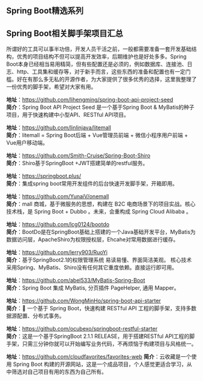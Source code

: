 ## Spring Boot精选系列

## Spring Boot相关脚手架项目汇总
所谓好的工具可以事半功倍，开发人员干活之前，一般都需要准备一套开发基础结构，优秀的项目结构不但可以提高开发效率，后期维护也是好处多多。Spring Boot本身已经相当易用精简，但有些配置还是必须的，例如数据库、连接池、日志、http、工具集和缓存等，对于新手而言，这些东西的准备和配置也有一定门槛。好在有那么多无私的开源作者，为大家提供了很多优秀的选择，这里我整理了一份优秀的脚手架，希望对大家有用。

  **地址**：https://github.com/lihengming/spring-boot-api-project-seed  
  **简介**：Spring Boot API Project Seed 是一个基于Spring Boot & MyBatis的种子项目，用于快速构建中小型API、RESTful API项目。
  
  **地址**：https://github.com/linlinjava/litemall  
  **简介**：litemall = Spring Boot后端 + Vue管理员前端 + 微信小程序用户前端 + Vue用户移动端。
  
  **地址**：https://github.com/Smith-Cruise/Spring-Boot-Shiro  
  **简介**：Shiro基于SpringBoot +JWT搭建简单的restful服务。
  
  **地址**：https://springboot.plus/  
  **简介**：集成spring boot常用开发组件的后台快速开发脚手架，开箱即用。
  
  **地址**：https://github.com/YunaiV/onemall  
  **简介**：mall 商城，基于微服务的思想，构建在 B2C 电商场景下的项目实战。核心技术栈，是 Spring Boot + Dubbo 。未来，会重构成 Spring Cloud Alibaba 。
  
  **地址**：https://github.com/lcg0124/bootdo  
  **简介**：BootDo是在SpringBoot基础上搭建的一个Java基础开发平台，MyBatis为数据访问层，ApacheShiro为权限授权层，Ehcahe对常用数据进行缓存。
  
  **地址**：https://github.com/lerry903/RuoYi   
  **简介**：基于SpringBoot2.1的权限管理系统 易读易懂、界面简洁美观。 核心技术采用Spring、MyBatis、Shiro没有任何其它重度依赖。直接运行即可用。
  
  **地址**：https://github.com/abel533/MyBatis-Spring-Boot  
  **简介**：Spring Boot 集成 MyBatis, 分页插件 PageHelper, 通用 Mapper。
  
  **地址**：https://github.com/WongMinHo/spring-boot-api-starter  
  **简介**：🚀 一个基于 Spring Boot，快速构建 RESTful API 工程的脚手架，支持多数据源配置、分布式事务。
  
  **地址**：https://github.com/ocubexo/springboot-restful-starter  
  **简介**：这是一个基于SpringBoot 2.1.1 RELEASE，用于搭建RESTful API工程的脚手架，只需三分钟你就可以开始编写业务代码，不再烦恼于构建项目与风格统一。
  
  **地址**：https://github.com/cloudfavorites/favorites-web 
  **简介**：云收藏是一个使用 Spring Boot 构建的开源网站，这是一个成品项目，个人感觉更适合学习，从中筛选对自己项目有用的东西为自己所有。
  

  
  
    
   
 
